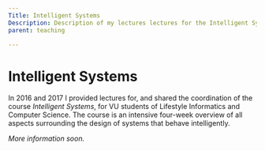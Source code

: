 ```yaml
---
Title: Intelligent Systems
Description: Description of my lectures lectures for the Intelligent Systems course.
parent: teaching

---
```


# Intelligent Systems

In 2016 and 2017 I provided lectures for, and shared the coordination of the course _Intelligent Systems_, for VU students of Lifestyle Informatics and Computer Science. The course is an intensive four-week overview of all aspects surrounding the design of systems that behave intelligently.   

_More information soon._ 